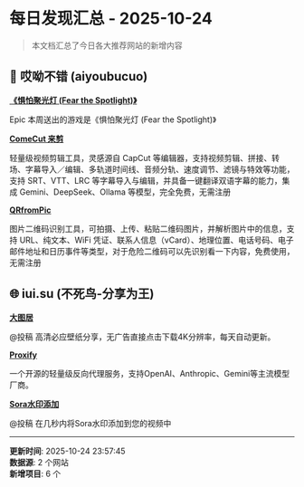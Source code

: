 # 每日发现汇总 - 2025-10-24

> 本文档汇总了今日各大推荐网站的新增内容

## 🔧 哎呦不错 (aiyoubucuo)

**[《惧怕聚光灯 (Fear the Spotlight)》](https://store.epicgames.com/zh-CN/p/fear-the-spotlight-97656f)**
  
Epic 本周送出的游戏是《惧怕聚光灯 (Fear the Spotlight)》

**[ComeCut 来剪](https://juntaosun.github.io/ComeCut/)**
  
轻量级视频剪辑工具，灵感源自 CapCut 等编辑器，支持视频剪辑、拼接、转场、字幕导入／编辑、多轨道时间线、音频分轨、速度调节、滤镜与特效等功能，支持 SRT、VTT、LRC 等字幕导入与编辑，并具备一键翻译双语字幕的能力，集成 Gemini、DeepSeek、Ollama 等模型，完全免费，无需注册

**[QRfromPic](https://qrfrompic.com/zh)**
  
图片二维码识别工具，可拍摄、上传、粘贴二维码图片，并解析图片中的信息，支持 URL、纯文本、WiFi 凭证、联系人信息（vCard）、地理位置、电话号码、电子邮件地址和日历事件等类型，对于危险二维码可以先识别看一下内容，免费使用，无需注册


## 🌐 iui.su (不死鸟-分享为王)

**[大图居](https://www.datuju.com/bizhi/)**
  
@投稿 高清必应壁纸分享，无广告直接点击下载4K分辨率，每天自动更新。

**[Proxify](https://proxify.poixe.com/)**
  
一个开源的轻量级反向代理服务，支持OpenAI、Anthropic、Gemini等主流模型厂商。

**[Sora水印添加](https://sorawatermarkadder.org/)**
  
@投稿 在几秒内将Sora水印添加到您的视频中


---

**更新时间**: 2025-10-24 23:57:45  
**数据源**: 2 个网站  
**新增项目**: 6 个  

<!-- Generated by Daily News Aggregator -->